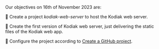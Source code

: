 Our objectives on 16th of November 2023 are:

:pencil: Create a project *kodiak-web-server* to host the Kodiak web server.

:pencil: Create the first version of Kodiak web server, just delivering the static files of the Kodiak web app.

:pencil: Configure the project according to [Create a GitHub project](https://github.com/polarlabs/kodiak-kb/blob/main/github/create-a-repo.md).
